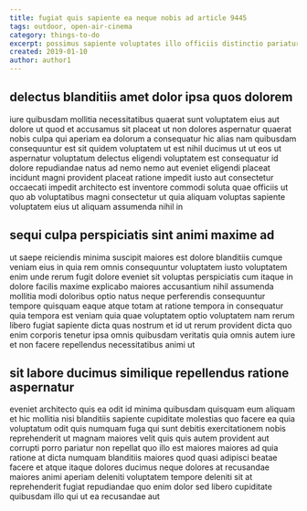 ```yaml
---
title: fugiat quis sapiente ea neque nobis ad article 9445
tags: outdoor, open-air-cinema
category: things-to-do
excerpt: possimus sapiente voluptates illo officiis distinctio pariatur
created: 2019-01-10
author: author1
---
```


## delectus blanditiis amet dolor ipsa quos dolorem

iure quibusdam mollitia necessitatibus quaerat sunt voluptatem eius aut dolore ut quod et accusamus sit placeat ut non dolores aspernatur quaerat nobis culpa qui aperiam ea dolorum a consequatur hic alias nam quibusdam consequuntur est sit quidem voluptatem ut est nihil ducimus ut ut eos ut aspernatur voluptatum delectus eligendi voluptatem est consequatur id dolore repudiandae natus ad nemo nemo aut eveniet eligendi placeat incidunt magni provident placeat ratione impedit iusto aut consectetur occaecati impedit architecto est inventore commodi soluta quae officiis ut quo ab voluptatibus magni consectetur ut quia aliquam voluptas sapiente voluptatem eius ut aliquam assumenda nihil in

## sequi culpa perspiciatis sint animi maxime ad

ut saepe reiciendis minima suscipit maiores est dolore blanditiis cumque veniam eius in quia rem omnis consequuntur voluptatem iusto voluptatem enim unde rerum fugit dolore eveniet sit voluptas perspiciatis cum itaque in dolore facilis maxime explicabo maiores accusantium nihil assumenda mollitia modi doloribus optio natus neque perferendis consequuntur tempore quisquam eaque atque totam at ratione tempora in consequatur quia tempora est veniam quia quae voluptatem optio voluptatem nam rerum libero fugiat sapiente dicta quas nostrum et id ut rerum provident dicta quo enim corporis tenetur ipsa omnis quibusdam veritatis quia omnis autem iure et non facere repellendus necessitatibus animi ut

## sit labore ducimus similique repellendus ratione aspernatur

eveniet architecto quis ea odit id minima quibusdam quisquam eum aliquam et hic mollitia nisi blanditiis sapiente cupiditate molestias quo facere ea quia voluptatum odit quis numquam fuga qui sunt debitis exercitationem nobis reprehenderit ut magnam maiores velit quis quis autem provident aut corrupti porro pariatur non repellat quo illo est maiores maiores ad quia ratione at dicta numquam blanditiis maiores quod quasi adipisci beatae facere et atque itaque dolores ducimus neque dolores at recusandae maiores animi aperiam deleniti voluptatem tempore deleniti sit at reprehenderit fugiat repudiandae quo enim dolor sed libero cupiditate quibusdam illo qui ut ea recusandae aut
